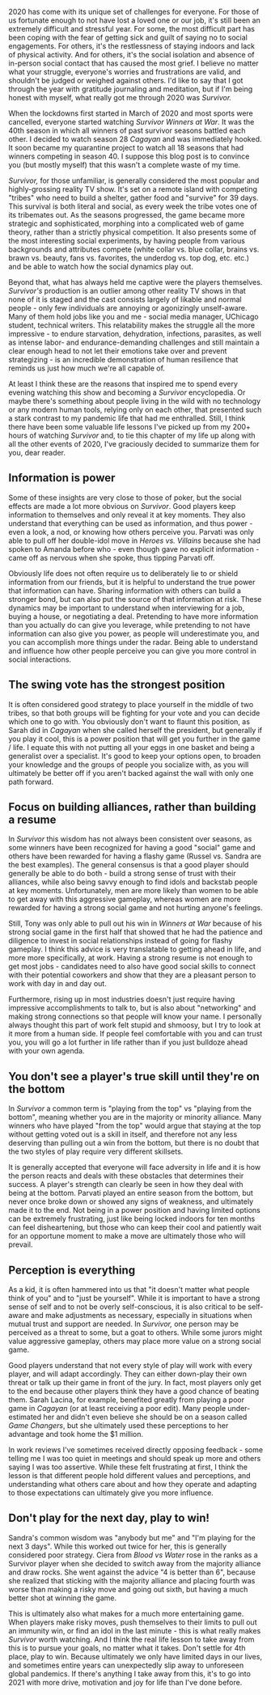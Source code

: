 
2020 has come with its unique set of challenges for everyone. For those
of us fortunate enough to not have lost a loved one or our job, it's
still been an extremely difficult and stressful year. For some, the most
difficult part has been coping with the fear of getting sick and guilt
of saying no to social engagements. For others, it's the restlessness of
staying indoors and lack of physical activity. And for others, it's the
social isolation and absence of in-person social contact that has caused
the most grief. I believe no matter what your struggle, everyone's
worries and frustrations are valid, and shouldn't be judged or weighed
against others. I'd like to say that I got through the year with
gratitude journaling and meditation, but if I'm being honest with
myself, what really got me through 2020 was *Survivor.*

When the lockdowns first started in March of 2020 and most sports were
cancelled, everyone started watching *Survivor Winners at War*. It was
the 40th season in which all winners of past survivor seasons battled
each other. I decided to watch season 28 *Cagayan* and was immediately
hooked. It soon became my quarantine project to watch all 18 seasons
that had winners competing in season 40. I suppose this blog post is to
convince you (but mostly myself) that this wasn't a complete waste of my
time.

*Survivor,* for those unfamiliar, is generally considered the most
popular and highly-grossing reality TV show. It's set on a remote island
with competing "tribes" who need to build a shelter, gather food and
"survive" for 39 days. This survival is both literal and social, as
every week the tribe votes one of its tribemates out. As the seasons
progressed, the game became more strategic and sophisticated, morphing
into a complicated web of game theory, rather than a strictly physical
competition. It also presents some of the most interesting social
experiments, by having people from various backgrounds and attributes
compete (white collar vs. blue collar, brains vs. brawn vs. beauty, fans
vs. favorites, the underdog vs. top dog, etc. etc.) and be able to watch
how the social dynamics play out.

Beyond that, what has always held me captive were the players
themselves. *Survivor's* production is an outlier among other reality TV
shows in that none of it is staged and the cast consists largely of
likable and normal people - only few individuals are annoying or
agonizingly unself-aware. Many of them hold jobs like you and me -
social media manager, UChicago student, technical writers. This
relatability makes the struggle all the more impressive - to endure
starvation, dehydration, infections, parasites, as well as intense
labor- and endurance-demanding challenges and still maintain a clear
enough head to not let their emotions take over and prevent strategizing - is an incredible demonstration of human resilience that reminds us
just how much we're all capable of.

At least I think these are the reasons that inspired me to spend every
evening watching this show and becoming a *Survivor* encyclopedia. Or
maybe there's something about people living in the wild with no
technology or any modern human tools, relying only on each other, that
presented such a stark contrast to my pandemic life that had me
enthralled. Still, I think there have been some valuable life lessons
I've picked up from my 200+ hours of watching *Survivor* and, to tie
this chapter of my life up along with all the other events of 2020, I've
graciously decided to summarize them for you, dear reader.

## Information is power

Some of these insights are very close to those of poker, but the social
effects are made a lot more obvious on *Survivor*. Good players keep
information to themselves and only reveal it at key moments. They also
understand that everything can be used as information, and thus power -
even a look, a nod, or knowing how others perceive you. Parvati
was only able to pull off her double-idol move in *Heroes vs. Villains*
because she had spoken to Amanda before who - even though gave no
explicit information - came off as nervous when she spoke, thus tipping
Parvati off.

Obviously life does not often require us to deliberately lie to or
shield information from our friends, but it is helpful to understand the
true power that information can have. Sharing information with others
can build a stronger bond, but can also put the source of that
information at risk. These dynamics may be important to understand when
interviewing for a job, buying a house, or negotiating a deal.
Pretending to have more information than you actually do can give you
leverage, while pretending to not have information can also give you
power, as people will underestimate you, and you can accomplish more
things under the radar. Being able to understand and influence how other
people perceive you can give you more control in social interactions.

## The swing vote has the strongest position

It is often considered good strategy to place yourself in the middle of
two tribes, so that both groups will be fighting for your vote and you
can decide which one to go with. You obviously don't want to flaunt this
position, as Sarah did in *Cagayan* when she called herself the
president, but generally if you play it cool, this is a power position
that will get you further in the game / life. I equate this with not
putting all your eggs in one basket and being a generalist over a
specialist. It's good to keep your options open, to broaden your
knowledge and the groups of people you socialize with, as you will
ultimately be better off if you aren't backed against the wall with only
one path forward.

## Focus on building alliances, rather than building a resume

In *Survivor* this wisdom has not always been consistent over seasons,
as some winners have been recognized for having a good "social" game and
others have been rewarded for having a flashy game (Russel vs. Sandra
are the best examples). The general consensus is that a good player
should generally be able to do both - build a strong sense of trust with
their alliances, while also being savvy enough to find idols and
backstab people at key moments. Unfortunately, men are more likely than
women to be able to get away with this aggressive gameplay, whereas
women are more rewarded for having a strong social game and not hurting
anyone's feelings.

Still, Tony was only able to pull out his win in *Winners at War*
because of his strong social game in the first half that showed that he
had the patience and diligence to invest in social relationships instead
of going for flashy gameplay. I think this advice is very translatable
to getting ahead in life, and more more specifically, at work. Having a
strong resume is not enough to get most jobs - candidates need to also
have good social skills to connect with their potential coworkers and
show that they are a pleasant person to work with day in and day out.

Furthermore, rising up in most industries doesn't just require having
impressive accomplishments to talk to, but is also about "networking"
and making strong connections so that people will know your name. I
personally always thought this part of work felt stupid and shmoosy, but
I try to look at it more from a human side. If people feel comfortable
with you and can trust you, you will go a lot further in life rather
than if you just bulldoze ahead with your own agenda.

## You don't see a player's true skill until they're on the bottom

In *Survivor* a common term is "playing from the top" vs "playing from
the bottom", meaning whether you are in the majority or minority
alliance. Many winners who have played "from the top" would argue that
staying at the top without getting voted out is a skill in itself, and
therefore not any less deserving than pulling out a win from the bottom,
but there is no doubt that the two styles of play require very different
skillsets.

It is generally accepted that everyone will face adversity in life and
it is how the person reacts and deals with these obstacles that
determines their success. A player's strength can clearly be seen in how
they deal with being at the bottom. Parvati played an entire season from
the bottom, but never once broke down or showed any signs of weakness,
and ultimately made it to the end. Not being in a power position and
having limited options can be extremely frustrating, just like being
locked indoors for ten months can feel disheartening, but those who can
keep their cool and patiently wait for an opportune moment to make a
move are ultimately those who will prevail.

## Perception is everything

As a kid, it is often hammered into us that "it doesn't matter what
people think of you" and to "just be yourself". While it is important to
have a strong sense of self and to not be overly self-conscious, it is
also critical to be self-aware and make adjustments as necessary,
especially in situations when mutual trust and support are needed. In
*Survivor,* one person may be perceived as a threat to some, but a goat
to others. While some jurors might value aggressive gameplay, others may
place more value on a strong social game.

Good players understand that not every style of play will work with
every player, and will adapt accordingly. They can either down-play
their own threat or talk up their game in front of the jury. In fact,
most players only get to the end because other players think they have a
good chance of beating them. Sarah Lacina, for example, benefited
greatly from playing a poor game in *Cagayan* (or at least receiving a
poor edit). Many people under-estimated her and didn't even believe she
should be on a season called *Game Changers*, but she ultimately used
these perceptions to her advantage and took home the \$1 million.

In work reviews I've sometimes received directly opposing feedback -
some telling me I was too quiet in meetings and should speak up more and
others saying I was too assertive. While these felt frustrating at
first, I think the lesson is that different people hold different values
and perceptions, and understanding what others care about and how they
operate and adapting to those expectations can ultimately give you more
influence.

## Don't play for the next day, play to win!

Sandra's common wisdom was "anybody but me" and "I'm playing for the
next 3 days". While this worked out twice for her, this is generally
considered poor strategy. Ciera from *Blood vs Water* rose in the ranks
as a Survivor player when she decided to switch away from the majority
alliance and draw rocks. She went against the advice "4 is better than
6", because she realized that sticking with the majority alliance and
placing fourth was worse than making a risky move and going out sixth,
but having a much better shot at winning the game.

This is ultimately also what makes for a much more entertaining game.
When players make risky moves, push themselves to their limits to pull
out an immunity win, or find an idol in the last minute - this is what
really makes *Survivor* worth watching. And I think the real life lesson
to take away from this is to pursue your goals, no matter what it takes.
Don't settle for 4th place, play to win. Because ultimately we only have
limited days in our lives, and sometimes entire years can unexpectedly
slip away to unforeseen global pandemics. If there's anything I take
away from this, it's to go into 2021 with more drive, motivation and joy
for life than I've done before.
